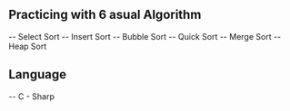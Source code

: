 ## Practicing with 6 asual Algorithm
-- Select Sort
-- Insert Sort
-- Bubble Sort
-- Quick Sort
-- Merge Sort
-- Heap Sort
## Language
-- C - Sharp